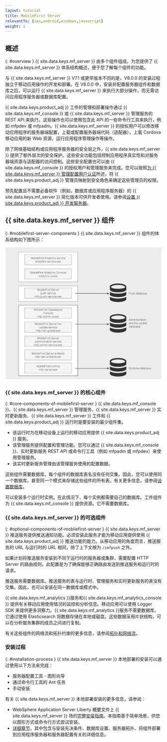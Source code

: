 ```yaml
---
layout: tutorial
title: MobileFirst Server
relevantTo: [ios,android,windows,javascript]
weight: 1
---
```

<!-- NLS_CHARSET=UTF-8 -->
## 概述
{: #overview }
{{ site.data.keys.mf_server }} 由多个组件组成。为您提供了 {{ site.data.keys.mf_server }} 体系结构概述，便于您了解每个组件的功能。

与 {{ site.data.keys.mf_server }} V7.1 或更早版本不同的是，V8.0.0 的安装过程独立于移动应用操作的开发和部署。在 V8.0.0 中，安装并配置服务器组件和数据库之后，可以运行 {{ site.data.keys.mf_server }} 来执行大部分操作，而无需访问应用程序服务器或数据库配置。

{{ site.data.keys.product_adj }} 工件的管理和部署操作通过 {{ site.data.keys.mf_console }} 或 {{ site.data.keys.mf_server }} 管理服务的 REST API 来执行。这些操作也可以使用包含此 API 的一些命令行工具来执行，例如 mfpdev 或 mfpadm。{{ site.data.keys.mf_server }} 的授权用户可以修改移动应用程序的服务器端配置，上载或配置服务器端代码（适配器），上载 Cordova 移动应用的新 Web 资源，运行应用程序管理操作等操作。

除了网络基础结构或应用程序服务器的安全层之外，{{ site.data.keys.mf_server }} 提供了额外层次的安全保护。这些安全功能包括控制应用程序真实性和对服务器端资源与适配器的访问控制。这些安全配置也可以由 {{ site.data.keys.mf_console }} 的授权用户和管理服务来完成。您可以按照[为 {{ site.data.keys.mf_server }} 管理配置用户认证](../../../installation-configuration/production/server-configuration)所述，将 {{ site.data.keys.product_adj }} 管理员映射到安全角色来确定这些管理员的权限。

预先配置且不需要必备软件（例如，数据库或应用程序服务器）的 {{ site.data.keys.mf_server }} 简化版本可供开发者使用。请参阅[设置 {{ site.data.keys.product_adj }} 开发服务器](../../../installation-configuration/development)。

## {{ site.data.keys.mf_server }} 组件
{: #mobilefirst-server-components }
{{ site.data.keys.mf_server }} 组件的体系结构如下图所示：

![组成 {{ site.data.keys.mf_server }} 的组件](server_components.jpg)

### {{ site.data.keys.mf_server }} 的核心组件
{: #core-components-of-mobilefirst-server }
{{ site.data.keys.mf_console }}、{{ site.data.keys.mf_server }} 管理服务、{{ site.data.keys.mf_server }} 实时更新服务、{{ site.data.keys.mf_server }} 工件和 {{ site.data.keys.product_adj }} 运行时是要安装的最少组件集。 

* 该运行时为在移动设备上运行的移动应用提供 {{ site.data.keys.product_adj }} 服务。
* 该管理服务提供配置和管理功能。您可以通过 {{ site.data.keys.mf_console }}、实时更新服务 REST API 或命令行工具（例如 mfpadm 或 mfpdev）来使用管理服务。 
* 该实时更新服务管理由该管理服务使用的配置数据。

这些组件需要数据库。每个组件的数据库表名没有任何交集。因此，您可以使用同一个数据库，甚至同一个模式来存储这些组件的所有表。有关更多信息，请参阅[设置数据库](../../../installation-configuration/production/server-configuration)。

可以安装多个运行时实例。在此情况下，每个实例都需要自己的数据库。工件组件为 {{ site.data.keys.mf_console }} 提供资源。它不需要数据库。

### {{ site.data.keys.mf_server }} 的可选组件
{: #optional-components-of-mobliefirst-server }
{{ site.data.keys.mf_server }} 推送服务提供推送通知功能。必须安装此服务才能为移动应用提供使用 {{ site.data.keys.product_adj }} 推送功能的能力。从移动应用的角度而言，推送服务的 URL 与运行时的 URL 相同，除了上下文根为 `/imfpush` 之外。

如果计划将推送服务安装到不同于运行时的服务器或集群，需要配置 HTTP Server 的路由规则。此配置是为了确保能够正确路由发送到推送服务和运行时的请求。 

推送服务需要数据库。推送服务的表与运行时、管理服务和实时更新服务的表没有交集。因此，也可以安装在同一数据库或模式中。

{{ site.data.keys.mf_analytics }}服务和{{ site.data.keys.mf_analytics_console }} 提供有关移动应用使用情况的监控和分析信息。移动应用可以使用 Logger SDK 来提供更多洞察力。{{ site.data.keys.mf_analytics }}服务不需要数据库。它通过使用 Elasticsearch 将数据存储在本地或磁盘。这些数据采用片状结构，可以在分析服务集群的成员之间进行复制。

有关这些组件的网络流和拓扑约束的更多信息，请参阅[拓扑和网络流](../../../installation-configuration/production/server-configuration)。

### 安装过程
{: #installation-process }
{{ site.data.keys.mf_server }} 本地部署的安装可以通过使用以下方法来完成：

* 服务器配置工具 - 图形向导
* 通过命令行工具的 Ant 任务
* 手动安装

有关 {{ site.data.keys.mf_server }} 本地部署安装的更多信息，请参阅：

* WebSphere Application Server Liberty 概要文件上 {{ site.data.keys.mf_server }} 场的[完整安装指南](../../../installation-configuration/production/)。本指南基于简单场景，供您以图形方式或命令行方式尝试安装。
* [详细章节](../../../installation-configuration/production/)，其中包含与安装先决条件、数据库设置、服务器拓扑、将组件部署到应用程序服务器和服务器配置有关的详细信息。

